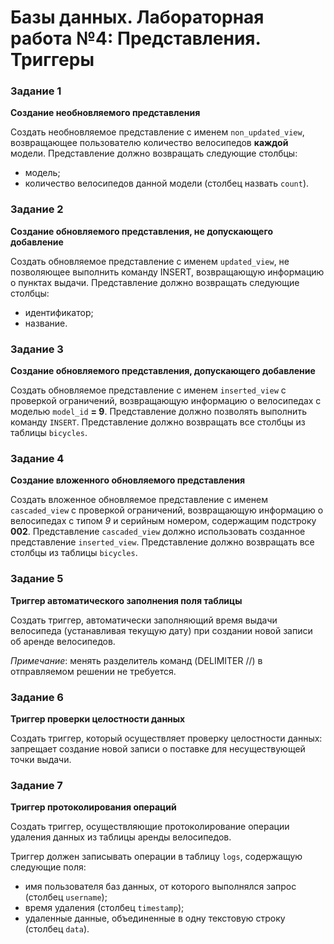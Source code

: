 # Базы данных. Лабораторная работа №4: Представления. Триггеры

### Задание 1

**Создание необновляемого представления**

Создать необновляемое представление с именем `non_updated_view`, возвращающее
пользователю количество велосипедов **каждой** модели. Представление должно
возвращать следующие столбцы: 
- модель;
- количество велосипедов данной модели (столбец назвать `count`).

### Задание 2

**Создание обновляемого представления, не допускающего добавление**

Создать обновляемое представление с именем `updated_view`, не позволяющее
выполнить команду INSERT, возвращающую информацию о пунктах выдачи.
Представление должно возвращать следующие столбцы: 
- идентификатор;
- название.

### Задание 3

**Создание обновляемого представления, допускающего добавление**

Создать обновляемое представление с именем `inserted_view` с проверкой
ограничений, возвращающую информацию о велосипедах с моделью 
`model_id` **= 9**. Представление должно позволять выполнить команду
`INSERT`. Представление должно возвращать все столбцы из таблицы
`bicycles`.

### Задание 4

**Создание вложенного обновляемого представления**

Создать вложенное обновляемое представление с именем `cascaded_view` с
проверкой ограничений, возвращающую информацию о велосипедах с типом *9*
и серийным номером, содержащим подстроку **002**. Представление
`cascaded_view` должно использовать созданное представление 
`inserted_view`. Представление должно возвращать все столбцы из таблицы
`bicycles`.

### Задание 5

**Триггер автоматического заполнения поля таблицы**

Создать триггер, автоматически заполняющий время выдачи велосипеда
(устанавливая текущую дату) при создании новой записи об аренде велосипедов.

*Примечание*: менять разделитель команд (DELIMITER //) в отправляемом
решении не требуется.

### Задание 6

**Триггер проверки целостности данных**

Создать триггер, который осуществляет проверку целостности данных:
запрещает создание новой записи о поставке для несуществующей точки выдачи.

### Задание 7

**Триггер протоколирования операций**

Создать триггер, осуществляющие протоколирование операции удаления данных из таблицы аренды велосипедов. 

Триггер должен записывать операции в таблицу `logs`, содержащую следующие поля:
- имя пользователя баз данных, от которого выполнялся запрос (столбец `username`);
- время удаления (столбец `timestamp`);
- удаленные данные, объединенные в одну текстовую строку (столбец `data`).
